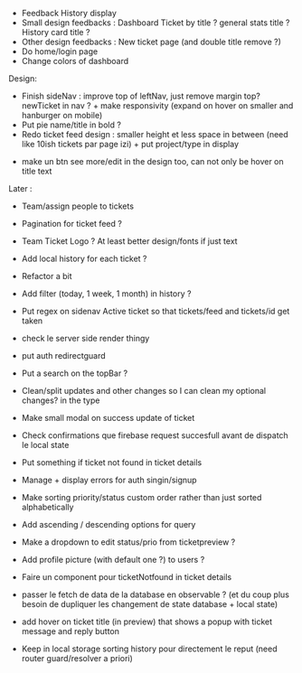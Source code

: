 - Feedback History display
- Small design feedbacks : Dashboard Ticket by title ? general stats title ? History card title ?
- Other design feedbacks : New ticket page (and double title remove ?)
- Do home/login page
- Change colors of dashboard

Design:
- Finish sideNav : improve top of leftNav, just remove margin top? newTicket in nav ? + make responsivity (expand on hover on smaller and hanburger on mobile)
- Put pie name/title in bold ?
- Redo ticket feed design : smaller height et less space in between (need like 10ish tickets par page izi) + put project/type in display
+ make un btn see more/edit in the design too, can not only be hover on title text

Later :
- Team/assign people to tickets
- Pagination for ticket feed ?
- Team Ticket Logo ? At least better design/fonts if just text
- Add local history for each ticket ?
- Refactor a bit
- Add filter (today, 1 week, 1 month) in history ?
- Put regex on sidenav Active ticket so that tickets/feed and tickets/id get taken
- check le server side render thingy
- put auth redirectguard
- Put a search on the topBar ?
- Clean/split updates and other changes so I can clean my optional changes? in the type
- Make small modal on success update of ticket
- Check confirmations que firebase request succesfull avant de dispatch le local state

- Put something if ticket not found in ticket details
- Manage + display errors for auth singin/signup
- Make sorting priority/status custom order rather than just sorted alphabetically
- Add ascending / descending options for query
- Make a dropdown to edit status/prio from ticketpreview ?
- Add profile picture (with default one ?) to users ?
- Faire un component pour ticketNotfound in ticket details
- passer le fetch de data de la database en observable ? (et du coup plus besoin de dupliquer les changement de state database + local state)
- add hover on ticket title (in preview) that shows a popup with ticket message and reply button

- Keep in local storage sorting history pour directement le reput (need router guard/resolver a priori)